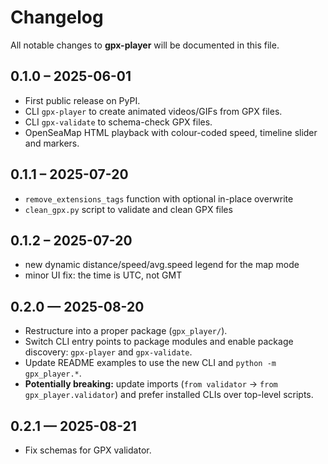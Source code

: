 # Changelog
All notable changes to **gpx-player** will be documented in this file.

## 0.1.0 – 2025-06-01
* First public release on PyPI.
* CLI `gpx-player` to create animated videos/GIFs from GPX files.
* CLI `gpx-validate` to schema-check GPX files.
* OpenSeaMap HTML playback with colour-coded speed, timeline slider and markers.

## 0.1.1 – 2025-07-20
* `remove_extensions_tags` function with optional in-place overwrite
* `clean_gpx.py` script to validate and clean GPX files

## 0.1.2 – 2025-07-20
* new dynamic distance/speed/avg.speed legend for the map mode
* minor UI fix: the time is UTC, not GMT

## 0.2.0 — 2025-08-20
* Restructure into a proper package (`gpx_player/`).
* Switch CLI entry points to package modules and enable package discovery: `gpx-player` and `gpx-validate`.
* Update README examples to use the new CLI and `python -m gpx_player.*`.
* **Potentially breaking:** update imports (`from validator` → `from gpx_player.validator`) and prefer installed CLIs over top-level scripts.

## 0.2.1 — 2025-08-21
* Fix schemas for GPX validator.